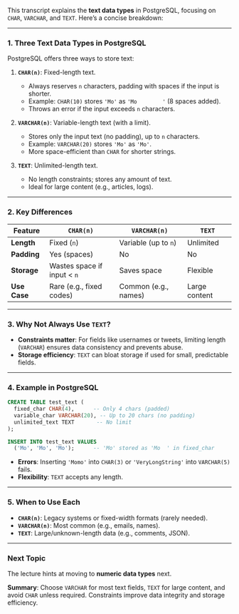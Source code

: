 This transcript explains the **text data types** in PostgreSQL, focusing on `CHAR`, `VARCHAR`, and `TEXT`. Here’s a concise breakdown:

---

### **1. Three Text Data Types in PostgreSQL**
PostgreSQL offers three ways to store text:
1. **`CHAR(n)`**: Fixed-length text.  
   - Always reserves `n` characters, padding with spaces if the input is shorter.  
   - Example: `CHAR(10)` stores `'Mo'` as `'Mo        '` (8 spaces added).  
   - Throws an error if the input exceeds `n` characters.  

2. **`VARCHAR(n)`**: Variable-length text (with a limit).  
   - Stores only the input text (no padding), up to `n` characters.  
   - Example: `VARCHAR(20)` stores `'Mo'` as `'Mo'`.  
   - More space-efficient than `CHAR` for shorter strings.  

3. **`TEXT`**: Unlimited-length text.  
   - No length constraints; stores any amount of text.  
   - Ideal for large content (e.g., articles, logs).  

---

### **2. Key Differences**
| Feature          | `CHAR(n)`               | `VARCHAR(n)`            | `TEXT`               |
|------------------|-------------------------|-------------------------|----------------------|
| **Length**       | Fixed (`n`)             | Variable (up to `n`)    | Unlimited           |
| **Padding**      | Yes (spaces)            | No                      | No                  |
| **Storage**      | Wastes space if input < `n` | Saves space           | Flexible            |
| **Use Case**     | Rare (e.g., fixed codes) | Common (e.g., names)   | Large content       |

---

### **3. Why Not Always Use `TEXT`?**
- **Constraints matter**: For fields like usernames or tweets, limiting length (`VARCHAR`) ensures data consistency and prevents abuse.  
- **Storage efficiency**: `TEXT` can bloat storage if used for small, predictable fields.  

---

### **4. Example in PostgreSQL**
```sql
CREATE TABLE test_text (
  fixed_char CHAR(4),      -- Only 4 chars (padded)
  variable_char VARCHAR(20), -- Up to 20 chars (no padding)
  unlimited_text TEXT       -- No limit
);

INSERT INTO test_text VALUES 
  ('Mo', 'Mo', 'Mo');      -- 'Mo' stored as 'Mo  ' in fixed_char
```

- **Errors**: Inserting `'Momo'` into `CHAR(3)` or `'VeryLongString'` into `VARCHAR(5)` fails.  
- **Flexibility**: `TEXT` accepts any length.  

---

### **5. When to Use Each**
- **`CHAR(n)`**: Legacy systems or fixed-width formats (rarely needed).  
- **`VARCHAR(n)`**: Most common (e.g., emails, names).  
- **`TEXT`**: Large/unknown-length data (e.g., comments, JSON).  

---

### **Next Topic**
The lecture hints at moving to **numeric data types** next.  

**Summary**: Choose `VARCHAR` for most text fields, `TEXT` for large content, and avoid `CHAR` unless required. Constraints improve data integrity and storage efficiency.